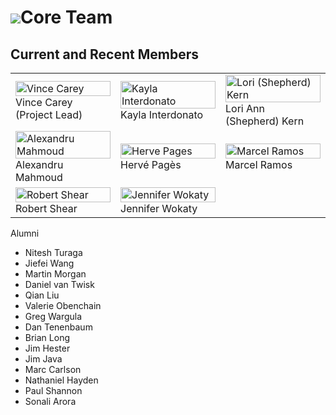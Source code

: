 # ![](/images/icons/magnifier.gif)Core Team

## Current and Recent Members

<table width="100%">
  <tr>
    <td width="33%">
      <img src="/images/coreTeamPic/VinceCarey.png"
           width="100%" alt="Vince Carey" title="Vince Carey"/>
      <br>Vince Carey (Project Lead)
    </td>
    <td width="33%">
      <img src="/images/coreTeamPic/KaylaInterdonato.png"
           width="100%" alt="Kayla Interdonato" title="Kayla Interdonato"/>
      <br>Kayla Interdonato
    </td>
    <td width="33%">
      <img src="/images/coreTeamPic/LoriShepherd.png"
           width="100%" alt="Lori (Shepherd) Kern" title="Lori (Shepherd) Kern"/>
      <br>Lori Ann (Shepherd) Kern
    </td>
  </tr>

  <tr>
    <td width="33%">
      <img src="/images/coreTeamPic/AlexMahmoud.png"
           width="100%" alt="Alexandru Mahmoud" title="Alexandru Mahmoud"/>
      <br>Alexandru Mahmoud
    </td>
    <td width="33%">
      <img src="/images/coreTeamPic/HervePages.png"
           width="100%" alt="Herve Pages" title="Herve Pages"/>
      <br>Herv&eacute; Pag&egrave;s
    </td>
    <td width="33%">
      <img src="/images/coreTeamPic/MarcelRamos.png"
           width="100%" alt="Marcel Ramos" title="Marcel Ramos"/>
      <br>Marcel Ramos
    </td>
  </tr>

  <tr>
    <td width="33%">
      <img src="/images/cab/placeholder.png"
           width="100%" alt="Robert Shear" title="Robert Shear"/>
      <br>Robert Shear
    </td>
    <td width="33%">
      <img src="/images/cab/placeholder.png"
           width="100%" alt="Jennifer Wokaty" title="Jennifer Wokaty"/>
      <br>Jennifer Wokaty
    </td>
    <td width="33%">
    </td>
  </tr>
</table>

Alumni

* Nitesh Turaga
* Jiefei Wang
* Martin Morgan
* Daniel van Twisk
* Qian Liu
* Valerie Obenchain
* Greg Wargula
* Dan Tenenbaum
* Brian Long
* Jim Hester
* Jim Java
* Marc Carlson
* Nathaniel Hayden
* Paul Shannon
* Sonali Arora


